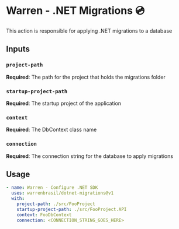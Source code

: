# Warren - .NET Migrations :cd:

This action is responsible for applying .NET migrations to a database

## Inputs

### `project-path`

**Required**: The path for the project that holds the migrations folder

### `startup-project-path`

**Required**: The startup project of the application

### `context`

**Required**: The DbContext class name

### `connection`

**Required**: The connection string for the database to apply migrations

## Usage

```yml
- name: Warren - Configure .NET SDK
  uses: warrenbrasil/dotnet-migrations@v1
  with:
    project-path: ./src/FooProject
    startup-project-path: ./src/FooProject.API
    context: FooDbContext
    connection: <CONNECTION_STRING_GOES_HERE>
```
